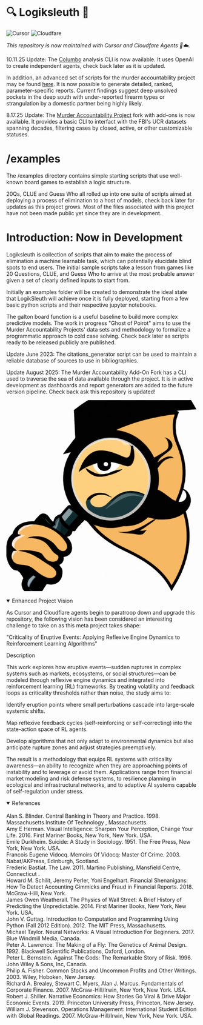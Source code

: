 # 🔍 Logiksleuth 🔎 

![Cursor](https://encrypted-tbn0.gstatic.com/images?q=tbn:ANd9GcQ18A9mlKIzlij_O5U59P_xivyjup2uGgb6IA&s)
![Cloudfare](https://images.crunchbase.com/image/upload/c_pad,h_256,w_256,f_auto,q_auto:eco,dpr_1/ojolial4xcf1i0txz9qh)

*This repository is now maintained with Cursor and Cloudfare Agents 🤖☁️.*


10.11.25 Update: The [Columbo](https://github.com/Photon1c/logiksleuth/tree/main/criminology/Columbo) analysis CLI is now available. It uses OpenAI to create independent agents, check back later as it is updated.

In addition, an advanced set of scripts for the murder accountability project may be found [here](https://github.com/Photon1c/logiksleuth/tree/main/criminology/adv_crim).  It is now possible to generate detailed, ranked, parameter-specific reports. Current findings suggest deep unsolved pockets in the deep south with under-reported firearm types or strangulation by a domestic partner being highly likely.  

8.17.25 Update: The [Murder Accountability Project](https://github.com/Photon1c/logiksleuth/tree/main/MurderAccountabilityProject) fork with add-ons is now available. It provides a basic CLI to interfact with the FBI's UCR datasets spanning decades, filtering cases by closed, active, or other customizable statuses.   

# /examples 

The /examples directory contains simple starting scripts that use well-known board games to establish a logic structure.

20Qs, CLUE and Guess Who all rolled up into one suite of scripts aimed at deploying a process of elimination to a host of models, check back later for updates as this project grows. Most of the files associated with this project have not been made public yet since they are in development.




# Introduction: Now in Development
Logiksleuth is collection of scripts that aim to make the process of elimination a machine learnable task, which can potentially elucidate
blind spots to end users. The initial sample scripts take a lesson from games like 20 Questions, CLUE, and Guess Who to arrive at the
most probable answer given a set of clearly defined inputs to start from. 

Initially an examples folder will be created to demonstrate the ideal state that LogikSleuth will achieve once
it is fully deployed, starting from a few basic python scripts and their respective jupyter notebooks. 

The galton board function is a useful baseline to build more complex predictive models. The work in progress "Ghost of Poirot" aims to use
the Murder Accountability Projects' data sets and methodology to formalize a programmatic approach to cold case solving. Check back later as
scripts ready to be released publicly are published.

Update June 2023: The citations_generator script can be used to maintain a reliable database of sources to use in bibliographies.

Update August 2025: The Murder Accountability Add-On Fork has a CLI used to traverse the sea of data available through the project. It is in active development as dashboards and report generators are added to the future version pipeline. Check back ask this repository is updated!

![logo](logiksleuth.png)
<br>

<details open>
<summary>Enhanced Project Vision</summary>  
  
As Cursor and Cloudflare agents begin to paratroop down and upgrade this repository, the following vision has been considered an interesting challenge to take on as this meta project takes shape:

"Criticality of Eruptive Events: Applying Reflexive Engine Dynamics to Reinforcement Learning Algorithms"

Description

This work explores how eruptive events—sudden ruptures in complex systems such as markets, ecosystems, or social structures—can be modeled through reflexive engine dynamics and integrated into reinforcement learning (RL) frameworks. By treating volatility and feedback loops as criticality thresholds rather than noise, the study aims to:

Identify eruption points where small perturbations cascade into large-scale systemic shifts.

Map reflexive feedback cycles (self-reinforcing or self-correcting) into the state-action space of RL agents.

Develop algorithms that not only adapt to environmental dynamics but also anticipate rupture zones and adjust strategies preemptively.

The result is a methodology that equips RL systems with criticality awareness—an ability to recognize when they are approaching points of instability and to leverage or avoid them. Applications range from financial market modeling and risk defense systems, to resilience planning in ecological and infrastructural networks, and to adaptive AI systems capable of self-regulation under stress.  

</details>

  
</details>

<details open>
<summary>References</summary>
<br>
Alan S. Blinder. Central Banking in Theory and Practice. 1998. Massachusetts Institute Of Technology , Massachusetts.<br>
Amy E Herman. Visual Intelligence: Sharpen Your Perception, Change Your Life. 2016. First Mariner Books, New York, New York. USA.<br>
Emile Durkheim. Suicide: A Study in Sociology. 1951. The Free Press, New York, New York. USA.<br>
Francois Eugene Vidocq. Memoirs Of Vidocq: Master Of Crime. 2003. Nabat/AKPress, Edinburgh, Scotland.<br>
Frederic Bastiat. The Law. 2011. Martino Publishing, Mansfield Centre, Connecticut .<br>
Howard M. Schilit, Jeremy Perler, Yoni Engelhart. Financial Shenanigans: How To Detect Accounting Gimmicks and Fraud in Financial Reports. 2018. McGraw-Hill, New York.<br>
James Owen Weatherall. The Physics of Wall Street: A Brief History of Predicting the Unpredictable. 2014. First Mariner Books, New York, New York. USA.<br>
John V. Guttag. Introduction to Computation and Programming Using Python (Fall 2012 Edition). 2012. The MIT Press, Massachusetts.<br>
Michael Taylor. Neural Networks: A Visual Introduction For Beginners. 2017. Blue Windmill Media, Canada.<br>
Peter A. Lawrence. The Making of a Fly: The Genetics of Animal Design. 1992. Blackwell Scientific Publications, Oxford, London.<br>
Peter L. Bernstein. Against The Gods: The Remarkable Story of Risk. 1996. John Wiley & Sons, Inc, Canada.<br>
Philip A. Fisher. Common Stocks and Uncommon Profits and Other Writings. 2003. Wiley, Hoboken, New Jersey.<br>
Richard A. Brealey, Stewart C. Myers, Alan J. Marcus. Fundamentals of Corporate Finance. 2007. McGraw-Hill/Irwin, New York, New York. USA.<br>
Robert J. Shiller. Narrative Economics: How Stories Go Viral & Drive Major Economic Events. 2019. Princeton University Press, Princeton, New Jersey.<br>
William J. Stevenson. Operations Management: International Student Edition with Global Readings. 2007. McGraw-Hill/Irwin, New York, New York. USA.<br>
</details>
